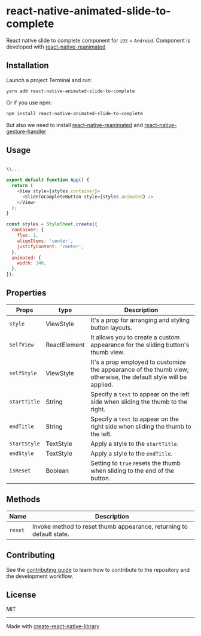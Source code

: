 # react-native-animated-slide-to-complete

React native slide to complete component for `iOS` + `Android`. Component is developed with [react-native-reanimated](https://docs.swmansion.com/react-native-reanimated/)  

## Installation

Launch a project Terminal and run:

```sh
yarn add react-native-animated-slide-to-complete

```
Or if you use npm:

```sh
npm install react-native-animated-slide-to-complete

```

But also we need to install [react-native-reanimated](https://docs.swmansion.com/react-native-reanimated/) and [react-native-gesture-handler](https://docs.swmansion.com/react-native-gesture-handler/)

## Usage

```js

\\...

export default function App() {
  return (
    <View style={styles.container}>
      <SlideToCompleteButton style={styles.animated} />
    </View>
  );
}

const styles = StyleSheet.create({
  container: {
    flex: 1,
    alignItems: 'center',
    justifyContent: 'center',
  },
  animated: {
    width: 340,
  },
});
```

## Properties

| Props | type | Description |
| ---------| ------- | ------------- |
| `style` | ViewStyle | It's a prop for arranging and styling button layouts. | 
| `SelfView` | ReactElement | It allows you to create a custom appearance for the sliding button's thumb view. |
| `selfStyle` | ViewStyle | It's a prop employed to customize the appearance of the thumb view; otherwise, the default style will be applied. |
| `startTitle` | String | Specify a `text` to appear on the left side when sliding the thumb to the right. |
| `endTitle` | String | Specify a `text` to appear on the right side when sliding the thumb to the left. |
| `startStyle` | TextStyle | Apply a style to the `startTitle`. |
| `endStyle` | TextStyle | Apply a style to the `endTitle`. |
| `isReset` | Boolean | Setting to `true` resets the thumb when sliding to the end of the button. |

## Methods

| Name | Description |
| --------- | ------------- |
| `reset` | Invoke method to reset thumb appearance, returning to default state. |



## Contributing

See the [contributing guide](CONTRIBUTING.md) to learn how to contribute to the repository and the development workflow.

## License

MIT

---

Made with [create-react-native-library](https://github.com/callstack/react-native-builder-bob)